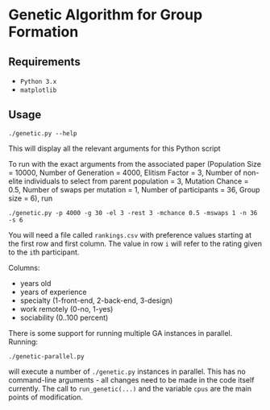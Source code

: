 # Genetic Algorithm for Group Formation

## Requirements
- `Python 3.x`
- `matplotlib`

## Usage
```
./genetic.py --help
```
This will display all the relevant arguments for this Python script

To run with the exact arguments from the associated paper (Population Size = 10000, Number of Generation = 4000, Elitism Factor = 3, Number of non-elite individuals to select from parent population = 3, Mutation Chance = 0.5, Number of swaps per mutation = 1, Number of participants = 36, Group size = 6), run

```
./genetic.py -p 4000 -g 30 -el 3 -rest 3 -mchance 0.5 -mswaps 1 -n 36 -s 6
```
You will need a file called `rankings.csv` with preference values starting at the first row and first column. The value in row `i` will refer to the rating given to the `i`th participant.

Columns:
- years old
- years of experience
- specialty (1-front-end, 2-back-end, 3-design)
- work remotely (0-no, 1-yes)
- sociability (0..100 percent)

There is some support for running multiple GA instances in parallel. Running:
```
./genetic-parallel.py
```
will execute a number of `./genetic.py` instances in parallel. This has no command-line arguments - all changes need to be made in the code itself currently. The call to `run_genetic(...)` and the variable `cpus` are the main points of modification. 
